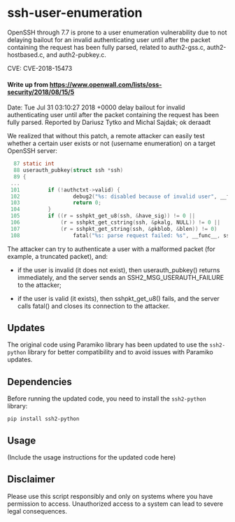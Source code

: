 
# ssh-user-enumeration

OpenSSH through 7.7 is prone to a user enumeration vulnerability due to not delaying bailout for an invalid authenticating user until after the packet containing the request has been fully parsed, related to auth2-gss.c, auth2-hostbased.c, and auth2-pubkey.c.

CVE: CVE-2018-15473

#### Write up from https://www.openwall.com/lists/oss-security/2018/08/15/5

Date:   Tue Jul 31 03:10:27 2018 +0000
    delay bailout for invalid authenticating user until after the packet
    containing the request has been fully parsed. Reported by Dariusz Tytko
    and Michal Sajdak; ok deraadt

We realized that without this patch, a remote attacker can easily test
whether a certain user exists or not (username enumeration) on a target
OpenSSH server:
```c
  87 static int
  88 userauth_pubkey(struct ssh *ssh)
  89 {
 ...
 101         if (!authctxt->valid) {
 102                 debug2("%s: disabled because of invalid user", __func__);
 103                 return 0;
 104         }
 105         if ((r = sshpkt_get_u8(ssh, &have_sig)) != 0 ||
 106             (r = sshpkt_get_cstring(ssh, &pkalg, NULL)) != 0 ||
 107             (r = sshpkt_get_string(ssh, &pkblob, &blen)) != 0)
 108                 fatal("%s: parse request failed: %s", __func__, ssh_err(r));
```
The attacker can try to authenticate a user with a malformed packet (for
example, a truncated packet), and:

- if the user is invalid (it does not exist), then userauth_pubkey()
  returns immediately, and the server sends an SSH2_MSG_USERAUTH_FAILURE
  to the attacker;

- if the user is valid (it exists), then sshpkt_get_u8() fails, and the
  server calls fatal() and closes its connection to the attacker.
  

## Updates

The original code using Paramiko library has been updated to use the `ssh2-python` library for better compatibility and to avoid issues with Paramiko updates.

## Dependencies

Before running the updated code, you need to install the `ssh2-python` library:

``` pip install ssh2-python ```

## Usage

(Include the usage instructions for the updated code here)

## Disclaimer

Please use this script responsibly and only on systems where you have permission to access. Unauthorized access to a system can lead to severe legal consequences.



